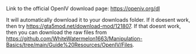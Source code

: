 Link to the official OpenIV download page: https://openiv.org/dl

It will automatically download it to your downloads folder. 
If it doesent work, then try https://gta5mod.net/download-mod/121807. 
If that doesnt work, then you can download the raw files from
https://github.com/WhiteWatermelon1663/Manipulation-Basics/tree/main/Guide%20Resources/OpenIV/Files.
